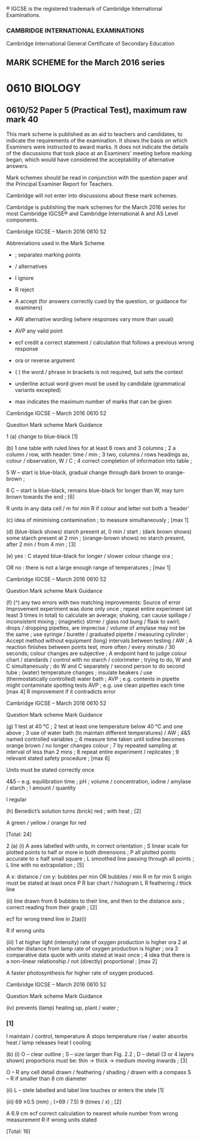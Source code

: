 ® IGCSE is the registered trademark of Cambridge International Examinations. 

### CAMBRIDGE INTERNATIONAL EXAMINATIONS 

Cambridge International General Certificate of Secondary Education 

## MARK SCHEME for the March 2016 series 

# 0610 BIOLOGY 

## 0610/52 Paper 5 (Practical Test), maximum raw mark 40 

This mark scheme is published as an aid to teachers and candidates, to indicate the requirements of the examination. It shows the basis on which Examiners were instructed to award marks. It does not indicate the details of the discussions that took place at an Examiners’ meeting before marking began, which would have considered the acceptability of alternative answers. 

Mark schemes should be read in conjunction with the question paper and the Principal Examiner Report for Teachers. 

Cambridge will not enter into discussions about these mark schemes. 

Cambridge is publishing the mark schemes for the March 2016 series for most Cambridge IGCSE® and Cambridge International A and AS Level components. 


 Cambridge IGCSE – March 2016 0610 52 

Abbreviations used in the Mark Scheme 

- ; separates marking points 

- / alternatives 

- I ignore 

- R reject 

- A accept (for answers correctly cued by the question, or guidance for examiners) 

- AW alternative wording (where responses vary more than usual) 

- AVP any valid point 

- ecf credit a correct statement / calculation that follows a previous wrong response 

- ora or reverse argument 

- ( ) the word / phrase in brackets is not required, but sets the context 

- underline actual word given must be used by candidate (grammatical variants excepted) 

- max indicates the maximum number of marks that can be given 


 Cambridge IGCSE – March 2016 0610 52 

 Question Mark scheme Mark Guidance 

1 (a) change to blue-black [1] 

 (b) 1 one table with ruled lines for at least 6 rows and 3 columns ; 2 a column / row, with header: time / min ; 3 two, columns / rows headings as, colour / observation, W / C ; 4 correct completion of information into table ; 

 5 W – start is blue-black, gradual change through dark brown to orange-brown ; 

 6 C – start is blue-black, remains blue-black for longer than W, may turn brown towards the end ; [6] 

 R units in any data cell / m for min R if colour and letter not both a ‘header’ 

 (c) idea of minimising contamination ; to measure simultaneously ; [max 1] 

 (d) (blue-black shows) starch present at, 0 min / start ; (dark brown shows) some starch present at 2 min ; (orange-brown shows) no starch present, after 2 min / from 4 min ; [3] 

 (e) yes : C stayed blue-black for longer / slower colour change ora ; 

 OR no : there is not a large enough range of temperatures ; [max 1] 


 Cambridge IGCSE – March 2016 0610 52 

Question Mark scheme Mark Guidance 

(f) (^) any two errors with two matching improvements: Source of error Improvement experiment was done only once ; repeat entire experiment (at least 3 times in total) to calculate an average; shaking, can cause spillage / inconsistent mixing ; (magnetic) stirrer / glass rod bung / flask to swirl; drops / dropping pipettes, are imprecise / volume of amylase may not be the same ; use syringe / burette / graduated pipette / measuring cylinder ; Accept method without equipment (long) intervals between testing / AW ; A reaction finishes between points test, more often / every minute / 30 seconds; colour changes are subjective ; A endpoint hard to judge colour chart / standards / control with no starch / colorimeter ; trying to do, W and C simultaneously ; do W and C separately / second person to do second tube ; (water) temperature changes ; insulate beakers / use (thermostatically controlled) water bath ; AVP ; e.g. contents in pipette might contaminate spotting tests AVP ; e.g. use clean pipettes each time [max 4] R improvement if it contradicts error 


 Cambridge IGCSE – March 2016 0610 52 

 Question Mark scheme Mark Guidance 

 (g) 1 test at 40 °C ; 2 test at least one temperature below 40 °C and one above ; 3 use of water bath (to maintain different temperatures) / AW ; 4&5 named controlled variables ;; 6 measure time taken until iodine becomes orange brown / no longer changes colour ; 7 by repeated sampling at interval of less than 2 mins ; 8 repeat entire experiment / replicates ; 9 relevant stated safety procedure ; [max 6] 

 Units must be stated correctly once 

 4&5 – e.g. equilibration time ; pH ; volume / concentration, iodine / amylase / starch ; I amount / quantity 

 I regular 

 (h) Benedict’s solution turns (brick) red ; with heat ; [2] 

 A green / yellow / orange for red 

 [Total: 24] 

2 (a) (i) A axes labelled with units, in correct orientation ; S linear scale for plotted points to half or more in both dimensions ; P all plotted points accurate to ± half small square ; L smoothed line passing through all points ; L line with no extrapolation ; [5] 

 A x: distance / cm y: bubbles per min OR bubbles / min R m for min S origin must be stated at least once P R bar chart / histogram L R feathering / thick line 

 (ii) line drawn from 6 bubbles to their line, and then to the distance axis ; correct reading from their graph ; [2] 

 ecf for wrong trend line in 2(a)(i) 

 R if wrong units 

 (iii) 1 at higher light (intensity) rate of oxygen production is higher ora 2 at shorter distance from lamp rate of oxygen production is higher ; ora 3 comparative data quote with units stated at least once ; 4 idea that there is a non-linear relationship / not (directly) proportional ; [max 2] 

 A faster photosynthesis for higher rate of oxygen produced. 


 Cambridge IGCSE – March 2016 0610 52 

Question Mark scheme Mark Guidance 

 (iv) prevents (lamp) heating up, plant / water ; 

### [1] 

 I maintain / control, temperature A stops temperature rise / water absorbs heat / lamp releases heat I cooling 

 (b) (i) O – clear outline ; S – size larger than Fig. 2.2 ; D – detail (3 or 4 layers shown) proportions must be: thin → thick → medium moving inwards ; [3] 

 O – R any cell detail drawn / feathering / shading / drawn with a compass S – R if smaller than 8 cm diameter 

 (ii) L – stele labelled and label line touches or enters the stele [1] 

 (iii) 69 ±0.5 (mm) ; (=69 / 7.5) 9 (times / x) ; [2] 

 A 6.9 cm ecf correct calculation to nearest whole number from wrong measurement R if wrong units stated 

 [Total: 16] 


